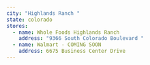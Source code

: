 ```yaml
---
city: "Highlands Ranch "
state: colorado
stores:
  - name: Whole Foods Highlands Ranch
    address: "9366 South Colorado Boulevard "
  - name: Walmart - COMING SOON
    address: 6675 Business Center Drive
---
```

